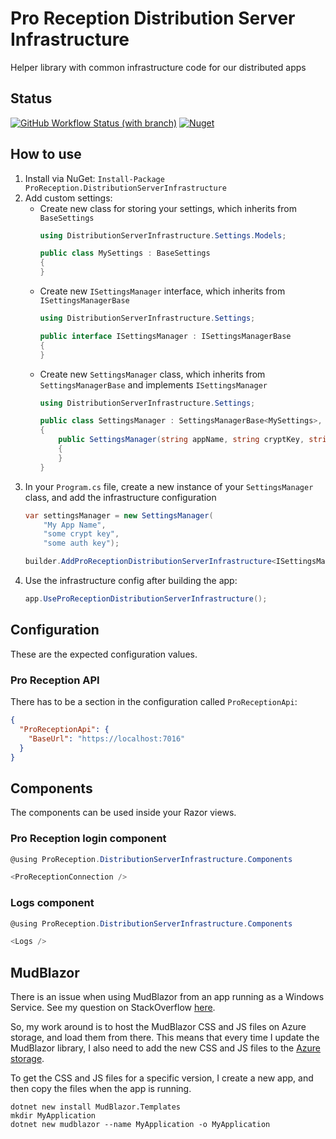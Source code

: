# Pro Reception Distribution Server Infrastructure
Helper library with common infrastructure code for our distributed apps

## Status
[![GitHub Workflow Status (with branch)](https://img.shields.io/github/actions/workflow/status/ProReception/ProReception.DistributionServerInfrastructure/nuget.yml?branch=main)](https://github.com/ProReception/ProReception.DistributionServerInfrastructure/actions/workflows/nuget.yml?query=branch%3Amain)
[![Nuget](https://img.shields.io/nuget/v/ProReception.DistributionServerInfrastructure)](https://www.nuget.org/packages/ProReception.DistributionServerInfrastructure)

## How to use
1. Install via NuGet: `Install-Package ProReception.DistributionServerInfrastructure`
2. Add custom settings:
   * Create new class for storing your settings, which inherits from `BaseSettings`
     ```csharp
     using DistributionServerInfrastructure.Settings.Models;

     public class MySettings : BaseSettings
     {
     }
     ```
   * Create new `ISettingsManager` interface, which inherits from `ISettingsManagerBase`
     ```csharp
     using DistributionServerInfrastructure.Settings;

     public interface ISettingsManager : ISettingsManagerBase
     {
     }
     ```
   * Create new `SettingsManager` class, which inherits from `SettingsManagerBase` and implements `ISettingsManager`
     ```csharp
     using DistributionServerInfrastructure.Settings;

     public class SettingsManager : SettingsManagerBase<MySettings>, ISettingsManager
     {
         public SettingsManager(string appName, string cryptKey, string authKey) : base(appName, cryptKey, authKey)
         {
         }
     }
     ```
3. In your `Program.cs` file, create a new instance of your `SettingsManager` class, and add the infrastructure configuration
     ```csharp
     var settingsManager = new SettingsManager(
         "My App Name",
         "some crypt key",
         "some auth key");

     builder.AddProReceptionDistributionServerInfrastructure<ISettingsManager, SettingsManager>(settingsManager);
     ```
4. Use the infrastructure config after building the app:
     ```csharp
     app.UseProReceptionDistributionServerInfrastructure();
     ```

## Configuration

These are the expected configuration values.

### Pro Reception API

There has to be a section in the configuration called `ProReceptionApi`:

```json
{
  "ProReceptionApi": {
    "BaseUrl": "https://localhost:7016"
  }
}
```

## Components

The components can be used inside your Razor views.

### Pro Reception login component

```csharp
@using ProReception.DistributionServerInfrastructure.Components

<ProReceptionConnection />
```

### Logs component

```csharp
@using ProReception.DistributionServerInfrastructure.Components

<Logs />
```

## MudBlazor

There is an issue when using MudBlazor from an app running as a Windows Service. See my question on StackOverflow [here](https://stackoverflow.com/questions/73937004/mudblazor-css-and-js-fails-to-load-when-running-as-windows-service).

So, my work around is to host the MudBlazor CSS and JS files on Azure storage, and load them from there. This means that every time I update the MudBlazor library, I also need to add the new CSS and JS files to the [Azure storage](https://portal.azure.com/#@proreception.com/resource/subscriptions/4c45a333-eb90-43f8-a38a-e8b4b257cfb3/resourceGroups/Production/providers/Microsoft.Storage/storageAccounts/proreception/storagebrowser).

To get the CSS and JS files for a specific version, I create a new app, and then copy the files when the app is running.

````shell
dotnet new install MudBlazor.Templates
mkdir MyApplication
dotnet new mudblazor --name MyApplication -o MyApplication
````
